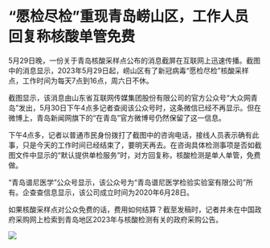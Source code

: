 # “愿检尽检”重现青岛崂山区，工作人员回复称核酸单管免费

5月29日晚，一份关于青岛核酸采样点公布的消息截屏在互联网上迅速传播。截图中的消息显示，2023年5月29日起，崂山区有了新冠病毒“愿检尽检”核酸采样点，工作时间为每天7点到16点，周六日不休。

截图显示，该消息由山东省互联网传媒集团股份有限公司的官方公众号“大众网青岛”发出，5月30日下午4点多记者查阅该公众号时，这条微信已经不再显示。但在微博上，青岛新闻网旗下的“在青岛”官方微博号仍然保留了这一信息。

下午4点多，记者以普通市民身份拨打了截图中的咨询电话，接线人员表示确有此事，只是今天的工作时间已经结束了，要明天再去。在咨询具体检测事项是否如截图文件中显示的“默认提供单检服务”时，对方回复称，核酸检测是单人单管，免费做。

“青岛谱尼医学”公众号显示，该公众号为“青岛谱尼医学检验实验室有限公司”所有。企查查信息显示，该公司成立时间为2020年6月28日。

如果核酸采样点对公众免费的话，费用如何结算？截至发稿时，记者并未在中国政府采购网上检索到青岛地区2023年与核酸检测有关的政府采购公告。

![](https://inews.gtimg.com/om_bt/OO6xFG29URE_B5N8MRs7Kduek2kZqooDPDCqk2FMXiZP4AA/1000)

